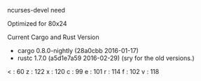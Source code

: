 ncurses-devel need

Optimized for 80x24

Current Cargo and Rust Version
* cargo 0.8.0-nightly (28a0cbb 2016-01-17)
* rustc 1.7.0 (a5d1e7a59 2016-02-29)
(sry for the old versions.)

< : 60
z : 122
x : 120
c : 99
e : 101
r : 114
f : 102
v : 118